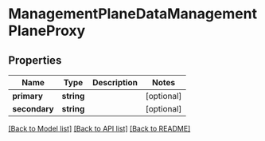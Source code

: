 # ManagementPlaneDataManagementPlaneProxy

## Properties
Name | Type | Description | Notes
------------ | ------------- | ------------- | -------------
**primary** | **string** |  | [optional] 
**secondary** | **string** |  | [optional] 

[[Back to Model list]](../README.md#documentation-for-models) [[Back to API list]](../README.md#documentation-for-api-endpoints) [[Back to README]](../README.md)


